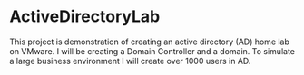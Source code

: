 # ActiveDirectoryLab
This project is demonstration of creating an active directory (AD) home lab on VMware. I will be creating a Domain Controller and a domain. To simulate a large business environment I will create over 1000 users in AD.
